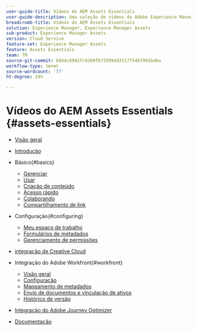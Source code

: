 ```yaml
---
user-guide-title: Vídeos do AEM Assets Essentials
user-guide-description: Uma coleção de vídeos do Adobe Experience Manager Assets Essentials.
breadcrumb-title: Vídeos do AEM Assets Essentials
solution: Experience Manager, Experience Manager Assets
sub-product: Experience Manager Assets
version: Cloud Service
feature-set: Experience Manager Assets
feature: Assets Essentials
team: TM
source-git-commit: b044c9982fc9309fb73509dd3117f5467903bd6a
workflow-type: tm+mt
source-wordcount: '77'
ht-degree: 24%

---
```



# Vídeos do AEM Assets Essentials {#assets-essentials}

+ [Visão geral](overview.md)

+ [Introdução](./getting-started.md)

+ Básico{#basics}
   + [Gerenciar](basics/managing.md)
   + [Usar](basics/using.md)
   + [Criação de conteúdo](basics/creating.md)
   + [Acesso rápido](basics/quick-access.md)
   + [Colaborando](basics/collaborating.md)
   + [Compartilhamento de link](basics/link-sharing.md)

+ Configuração{#configuring}
   + [Meu espaço de trabalho](configuring/my-workspace.md)
   + [Formulários de metadados](configuring/metadata-forms.md)
   + [Gerenciamento de permissões](configuring/permissions-management.md)

+ [integração de Creative Cloud](integrations/creative-cloud.md)

+ Integração do Adobe Workfront{#workfront}
   + [Visão geral](./integrations/workfront/overview.md)
   + [Configuração](./integrations/workfront/configure.md)
   + [Mapeamento de metadados](./integrations/workfront/map-metadata.md)
   + [Envio de documentos e vinculação de ativos](./integrations/workfront/link-send.md)
   + [Histórico de versão](./integrations/workfront/versions.md)

+ [Integração do Adobe Journey Optimizer](https://experienceleague.adobe.com/docs/journey-optimizer-learn/tutorials/create-messages/create-email-content-with-the-message-editor.html?lang=pt-BR)

+ [Documentação](https://experienceleague.adobe.com/docs/experience-manager-assets-essentials/help/introduction.html)
